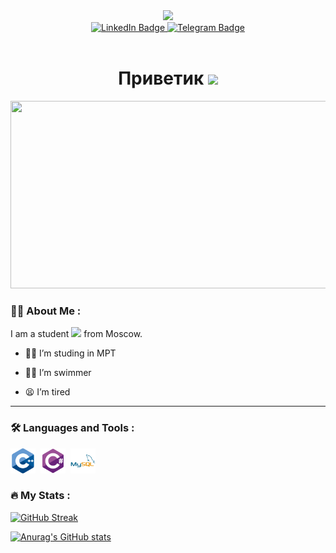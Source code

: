 <div id="header" align="center">
  <img src="https://media.giphy.com/media/zOvBKUUEERdNm/giphy.gif" width="100"/>
</div>


<div id="badges" align="center">
  <a href="https://vk.com/pasha_v0r0byev">
    <img src="https://img.shields.io/badge/LinkedIn-blue?style=for-the-badge&logo=linkedin&logoColor=white" alt="LinkedIn Badge"/>
  </a>
  <a href="https://t.me/Paveel">
    <img src="https://img.shields.io/badge/Telegram-blue?style=for-the-badge&logo=telegram&logoColor=white" alt="Telegram Badge"/>
  </a>
</div>

<div id="viewprof" align="center">
  <img src="https://komarev.com/ghpvc/?username= PlemyanikKlopova&style=flat-square&color=blue" alt=""/>
</div>

<div id="heythere" align="center">
  <h1>
  Приветик
  <img src="https://media.giphy.com/media/hvRJCLFzcasrR4ia7z/giphy.gif" width="30px"/>
</h1>
</div>

<div align="center">
  <img src="https://media.giphy.com/media/qgQUggAC3Pfv687qPC/giphy.gif" width="600" height="300"/>
</div>

### :woman_technologist: About Me :

I am a student <img src="https://media.giphy.com/media/WUlplcMpOCEmTGBtBW/giphy.gif" width="30"> from Moscow.

- :student: I’m studing in MPT

- :swimming_man: I’m swimmer

- :tired_face: I’m tired

---
### :hammer_and_wrench: Languages and Tools :
<div>
  <img src="https://github.com/devicons/devicon/blob/master/icons/cplusplus/cplusplus-original.svg" title="C++" alt="C++" width="40" height="40"/>&nbsp;
  <img src="https://github.com/devicons/devicon/blob/master/icons/csharp/csharp-original.svg" title="C#" alt="C#" width="40" height="40"/>&nbsp;
  <img src="https://github.com/devicons/devicon/blob/master/icons/mysql/mysql-original-wordmark.svg" title="MySQL"  alt="MySQL" width="40" height="40"/>&nbsp;
</div>

### :fire: My Stats :
[![GitHub Streak](http://github-readme-streak-stats.herokuapp.com?user=PlemyanikKlopova&theme=dark&background=000000)](https://git.io/streak-stats)

[![Anurag's GitHub stats](https://github-readme-stats.vercel.app/api?username=PlemyanikKlopova)](https://github.com/PlemyanikKlopova/github-readme-stats)
